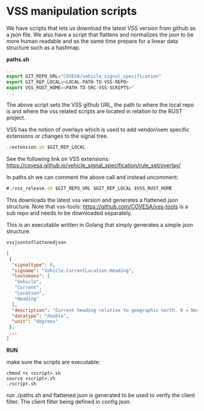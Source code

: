 # VSS manipulation scripts

We have scripts that lets us download the latest VSS version from github as a json file. We also have a script that
flattens and normalizes the json to be more human readable and as the same time prepare for a linear data structure 
such as a hashmap.

**paths.sh**
```typescript
...
export GIT_REPO_URL="COVESA/vehicle_signal_specification"
export GIT_REP_LOCAL=<LOCAL-PATH-TO-VSS-REPO>
export VSS_RUST_HOME=<PATH-TO-SRC-VSS-SCRIPTS>"
...

```

The above script sets the VSS github URL, the path to where the local repo is and where the vss related scripts are located in 
relation to the RUST project.

VSS has the notion of overlays which is used to add vendor/oem specific extensions or changes to the signal tree.
```typescript
./extension.sh $GIT_REP_LOCAL
```
See the following link on VSS extensions: https://covesa.github.io/vehicle_signal_specification/rule_set/overlay/

In paths.sh we can comment the above call and instead uncomment:
```typescript
#./vss_release.sh $GIT_REPO_URL $GIT_REP_LOCAL $VSS_RUST_HOME
```

This downloads the latest vss version and generates a flattened json structure. Note that vss-tools: https://github.com/COVESA/vss-tools
is a sub repo and needs to be downloaded separately.

This is an executable written in Golang that simply generates a simple json structure.
```typescript
vssjsontoflattenedjson
```

```json
[
 {
  "signaltype": 0,
  "signame": "Vehicle.CurrentLocation.Heading",
  "lextokens": [
   "Vehicle",
   "Current",
   "Location",
   "Heading"
  ],
  "description": "Current heading relative to geographic north. 0 = North, 90 = East, 180 = South, 270 = West.",
  "datatype": "double",
  "unit": "degrees"
 },
 ...
]
```

**RUN**

make sure the scripts are executable:
```commandline
chmod +x <script>.sh
source <script>.sh
./script.sh
```

run ./paths.sh and flattened json is generated to be used to verify the client filter. The client filter being defined in
config.json.





